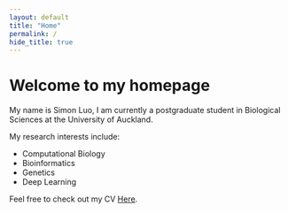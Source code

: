 ```yaml
---
layout: default
title: "Home"
permalink: /
hide_title: true
---
```


# Welcome to my homepage

My name is Simon Luo, I am currently a postgraduate student in Biological Sciences at the University of Auckland.

My research interests include:

- Computational Biology
- Bioinformatics
- Genetics
- Deep Learning

Feel free to check out my CV [Here](your-cv-link.pdf).
